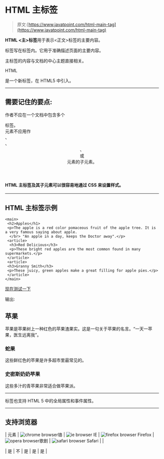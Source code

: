 # HTML 主标签

> 原文:[https://www.javatpoint.com/html-main-tag](https://www.javatpoint.com/html-main-tag)

**HTML <主>标签**用于表示<正文>标签的主要内容。

<main>标签写在标签内。它用于准确描述页面的主要内容。</main>

主标签的内容与文档的中心主题直接相关。

HTML

<main>是一个新标签，在 HTML5 中引入。</main>

* * *

## 需要记住的要点:

作者不应在一个文档中包含多个

<main>标签。</main>

<main>元素不应用作

<article>、

<aside>、

<header>、

<footer>或

<nav>元素的子元素。</nav>

</footer>

</header>

</aside>

</article>

</main>

#### HTML 主标签及其子元素可以很容易地通过 CSS 来设置样式。

* * *

## HTML 主标签示例

```
<main>
 <h2>Apples</h1>
 <p>The apple is a red color pomaceous fruit of the apple tree. It is a very famous saying about apple.
  </br> "An apple in a day, keeps the Doctor away".</p>
 <article>
  <h3>Red Delicious</h3>
  <p>These bright red apples are the most common found in many supermarkets.</p>
 </article>
 <article>
 <h3>Granny Smith</h3>
 <p>These juicy, green apples make a great filling for apple pies.</p>
 </article>
</main>

```

[现在测试一下](https://www.javatpoint.com/oprweb/test.jsp?filename=htmlmaintag1)

输出:

<main>

## 苹果

苹果是苹果树上一种红色的苹果渣果实。这是一句关于苹果的名言。“一天一苹果，医生远离我”。

<article>

### 蛇果

这些鲜红色的苹果是许多超市里最常见的。

</article>

<article>

### 史密斯奶奶苹果

这些多汁的青苹果非常适合做苹果派。

</article>

</main>

* * *

<main>标签也支持 HTML 5 中的全局属性和事件属性。</main>

* * *

## 支持浏览器

| 元素 | ![chrome browser](../Images/4fbdc93dc2016c5049ed108e7318df19.png)铬 | ![ie browser](../Images/83dd23df1fe8373fd5bf054b2c1dd88b.png) IE | ![firefox browser](../Images/4f001fff393888a8a807ed29b28145d1.png) Firefox | ![opera browser](../Images/6cad4a592cc69a052056a0577b4aac65.png)歌剧 | ![safari browser](../Images/a0f6a9711a92203c5dc5c127fe9c9fca.png) Safari |
| 

<main></main>

 | 是 | 不 | 是 | 是 | 是 |